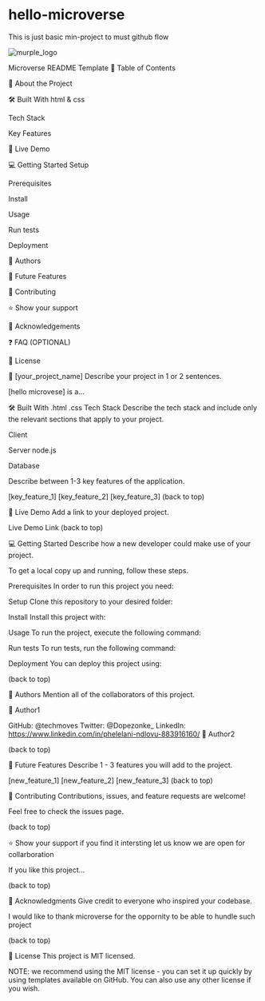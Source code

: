 # hello-microverse
This is just basic min-project to must github flow 

 
 ![murple_logo](https://user-images.githubusercontent.com/110924992/218853728-1a8f5726-cd6a-4613-85ed-38dd5132cd9f.png)
 
 
 
 

 
Microverse README Template
📗 Table of Contents

📖 About the Project

🛠 Built With
html
& css

Tech Stack

Key Features

🚀 Live Demo

💻 Getting Started
Setup


Prerequisites

Install

Usage

Run tests

Deployment

👥 Authors

🔭 Future Features

🤝 Contributing

⭐️ Show your support

🙏 Acknowledgements

❓ FAQ (OPTIONAL)

📝 License

📖 [your_project_name]
Describe your project in 1 or 2 sentences.

[hello microvese] is a...

🛠 Built With
  .html
    .css
Tech Stack
Describe the tech stack and include only the relevant sections that apply to your project.

Client

Server
node.js

Database


Describe between 1-3 key features of the application.


[key_feature_1]
[key_feature_2]
[key_feature_3]
(back to top)

🚀 Live Demo
Add a link to your deployed project.

Live Demo Link
(back to top)

💻 Getting Started
Describe how a new developer could make use of your project.

To get a local copy up and running, follow these steps.

Prerequisites
In order to run this project you need:

Setup
Clone this repository to your desired folder:

Install
Install this project with:

Usage
To run the project, execute the following command:

Run tests
To run tests, run the following command:

Deployment
You can deploy this project using:

(back to top)

👥 Authors
Mention all of the collaborators of this project.

👤 Author1

GitHub: @techmoves
Twitter: @Dopezonke_
LinkedIn: https://www.linkedin.com/in/phelelani-ndlovu-883916160/
👤 Author2


(back to top)

🔭 Future Features
Describe 1 - 3 features you will add to the project.

 [new_feature_1]
 [new_feature_2]
 [new_feature_3]
(back to top)

🤝 Contributing
Contributions, issues, and feature requests are welcome!

Feel free to check the issues page.

(back to top)

⭐️ Show your support
if you find it intersting let us know we are open for collarboration

If you like this project...

(back to top)

🙏 Acknowledgments
Give credit to everyone who inspired your codebase.

I would like to thank microverse for the oppornity to be able to hundle such project


(back to top)



📝 License
This project is MIT licensed.

NOTE: we recommend using the MIT license - you can set it up quickly by using templates available on GitHub. You can also use any other license if you wish.
